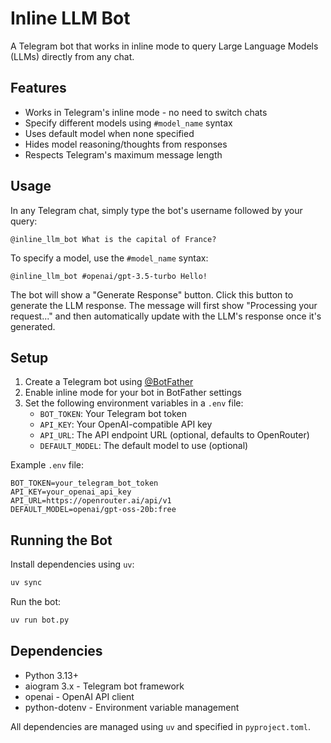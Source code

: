 # Inline LLM Bot

A Telegram bot that works in inline mode to query Large Language Models (LLMs) directly from any chat.

## Features

- Works in Telegram's inline mode - no need to switch chats
- Specify different models using `#model_name` syntax
- Uses default model when none specified
- Hides model reasoning/thoughts from responses
- Respects Telegram's maximum message length

## Usage

In any Telegram chat, simply type the bot's username followed by your query:

```
@inline_llm_bot What is the capital of France?
```

To specify a model, use the `#model_name` syntax:

```
@inline_llm_bot #openai/gpt-3.5-turbo Hello!
```

The bot will show a "Generate Response" button. Click this button to generate the LLM response. The message will first show "Processing your request..." and then automatically update with the LLM's response once it's generated.

## Setup

1. Create a Telegram bot using [@BotFather](https://t.me/BotFather)
2. Enable inline mode for your bot in BotFather settings
3. Set the following environment variables in a `.env` file:
   - `BOT_TOKEN`: Your Telegram bot token
   - `API_KEY`: Your OpenAI-compatible API key
   - `API_URL`: The API endpoint URL (optional, defaults to OpenRouter)
   - `DEFAULT_MODEL`: The default model to use (optional)

Example `.env` file:
```env
BOT_TOKEN=your_telegram_bot_token
API_KEY=your_openai_api_key
API_URL=https://openrouter.ai/api/v1
DEFAULT_MODEL=openai/gpt-oss-20b:free
```

## Running the Bot

Install dependencies using `uv`:

```bash
uv sync
```

Run the bot:

```bash
uv run bot.py
```

## Dependencies

- Python 3.13+
- aiogram 3.x - Telegram bot framework
- openai - OpenAI API client
- python-dotenv - Environment variable management

All dependencies are managed using `uv` and specified in `pyproject.toml`.
